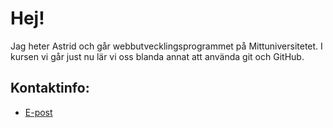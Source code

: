 # Hej!

Jag heter Astrid och går webbutvecklingsprogrammet på Mittuniversitetet. I kursen vi går just nu lär vi oss blanda annat att använda git och GitHub. 

## Kontaktinfo:

* [E-post](mailto:asfi2200@student.miun.se)
